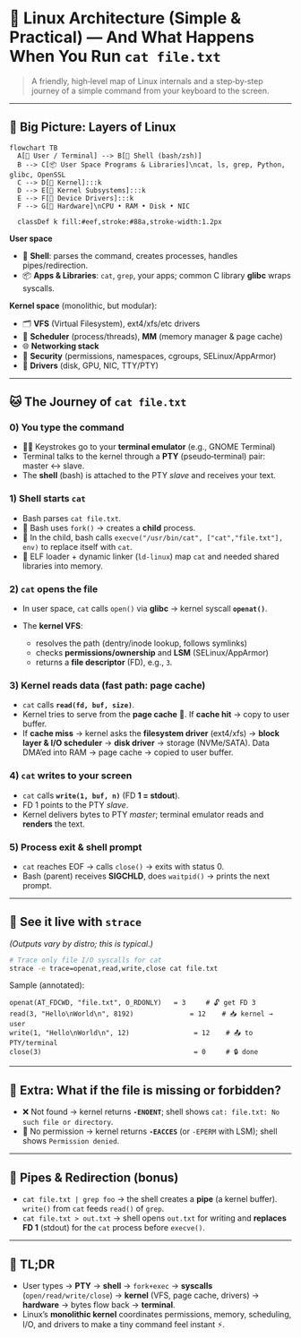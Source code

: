 # 🐧 Linux Architecture (Simple & Practical) — And What Happens When You Run `cat file.txt`

> A friendly, high‑level map of Linux internals and a step‑by‑step journey of a simple command from your keyboard to the screen.

---

## 🧱 Big Picture: Layers of Linux

```mermaid
flowchart TB
  A[👤 User / Terminal] --> B[🐚 Shell (bash/zsh)]
  B --> C[📦 User Space Programs & Libraries]\ncat, ls, grep, Python, glibc, OpenSSL
  C --> D[🧠 Kernel]:::k
  D --> E[🧩 Kernel Subsystems]:::k
  E --> F[🔌 Device Drivers]:::k
  F --> G[🧊 Hardware]\nCPU • RAM • Disk • NIC

  classDef k fill:#eef,stroke:#88a,stroke-width:1.2px
```

**User space**

* 🐚 **Shell**: parses the command, creates processes, handles pipes/redirection.
* 📦 **Apps & Libraries**: `cat`, `grep`, your apps; common C library **glibc** wraps syscalls.

**Kernel space** (monolithic, but modular):

* 🗂️ **VFS** (Virtual Filesystem), ext4/xfs/etc drivers
* 🧮 **Scheduler** (process/threads), **MM** (memory manager & page cache)
* 🌐 **Networking stack**
* 🔐 **Security** (permissions, namespaces, cgroups, SELinux/AppArmor)
* 🔌 **Drivers** (disk, GPU, NIC, TTY/PTY)

---

## 🐱 The Journey of `cat file.txt`

### 0) You type the command

* 🧑‍💻 Keystrokes go to your **terminal emulator** (e.g., GNOME Terminal)
* Terminal talks to the kernel through a **PTY** (pseudo‑terminal) pair: master ↔ slave.
* The **shell** (bash) is attached to the PTY *slave* and receives your text.

### 1) Shell starts `cat`

* Bash parses `cat file.txt`.
* 🧬 Bash uses `fork()` → creates a **child** process.
* 👟 In the child, bash calls `execve("/usr/bin/cat", ["cat","file.txt"], env)` to replace itself with `cat`.
* 🧩 ELF loader + dynamic linker (`ld-linux`) map `cat` and needed shared libraries into memory.

### 2) `cat` opens the file

* In user space, `cat` calls `open()` via **glibc** → kernel syscall **`openat()`**.
* The **kernel VFS**:

  * resolves the path (dentry/inode lookup, follows symlinks)
  * checks **permissions/ownership** and **LSM** (SELinux/AppArmor)
  * returns a **file descriptor** (FD), e.g., `3`.

### 3) Kernel reads data (fast path: page cache)

* `cat` calls **`read(fd, buf, size)`**.
* Kernel tries to serve from the **page cache** 🧠. If **cache hit** → copy to user buffer.
* If **cache miss** → kernel asks the **filesystem driver** (ext4/xfs) → **block layer & I/O scheduler** → **disk driver** → storage (NVMe/SATA). Data DMA’ed into RAM → page cache → copied to user buffer.

### 4) `cat` writes to your screen

* `cat` calls **`write(1, buf, n)`** (FD **1 = stdout**).
* FD 1 points to the PTY *slave*.
* Kernel delivers bytes to PTY *master*; terminal emulator reads and **renders** the text.

### 5) Process exit & shell prompt

* `cat` reaches EOF → calls `close()` → exits with status 0.
* Bash (parent) receives **SIGCHLD**, does `waitpid()` → prints the next prompt.

---

## 🧪 See it live with `strace`

*(Outputs vary by distro; this is typical.)*

```bash
# Trace only file I/O syscalls for cat
strace -e trace=openat,read,write,close cat file.txt
```

Sample (annotated):

```text
openat(AT_FDCWD, "file.txt", O_RDONLY)   = 3     # 🔓 get FD 3
read(3, "Hello\nWorld\n", 8192)              = 12    # 📥 kernel → user
write(1, "Hello\nWorld\n", 12)                = 12    # 📤 to PTY/terminal
close(3)                                      = 0     # 🔒 done
```

---

## 🧠 Extra: What if the file is missing or forbidden?

* ❌ Not found → kernel returns **`-ENOENT`**; shell shows `cat: file.txt: No such file or directory`.
* 🔐 No permission → kernel returns **`-EACCES`** (or `-EPERM` with LSM); shell shows `Permission denied`.

---

## 🔧 Pipes & Redirection (bonus)

* `cat file.txt | grep foo` → the shell creates a **pipe** (a kernel buffer). `write()` from `cat` feeds `read()` of `grep`.
* `cat file.txt > out.txt` → shell opens `out.txt` for writing and **replaces FD 1** (stdout) for the `cat` process before `execve()`.

---

## 🧭 TL;DR

* User types → **PTY** → **shell** → `fork+exec` → **syscalls** (`open/read/write/close`) → **kernel** (VFS, page cache, drivers) → **hardware** → bytes flow back → **terminal**.
* Linux’s **monolithic kernel** coordinates permissions, memory, scheduling, I/O, and drivers to make a tiny command feel instant ⚡.
